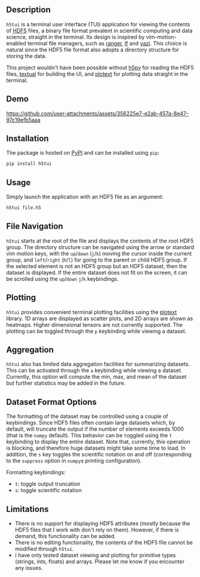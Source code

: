 ## Description

`h5tui` is a terminal user interface (TUI) application for viewing the contents of [HDF5](https://www.hdfgroup.org/solutions/hdf5/) files, a binary file format prevalent in scientific computing and data science, straight in the terminal.
Its design is inspired by vim-motion-enabled terminal file managers, such as [ranger](https://github.com/ranger/ranger), [lf](https://github.com/gokcehan/lf) and [yazi](https://github.com/sxyazi/yazi).
This choice is natural since the HDF5 file format also adopts a directory structure for storing the data.

This project wouldn't have been possible without [h5py](https://github.com/h5py/h5py) for reading the HDF5 files, [textual](https://github.com/Textualize/textual) for building the UI, and [plotext](https://github.com/piccolomo/plotext) for plotting data straight in the terminal. 

## Demo

https://github.com/user-attachments/assets/356225e7-e2ab-457a-8e47-97c19efb5aaa

## Installation

The package is hosted on [PyPI](https://pypi.org/project/h5tui/) and can be installed using `pip`:

```sh
pip install h5tui
```

## Usage

Simply launch the application with an HDF5 file as an argument:

```sh
h5tui file.h5
```

## File Navigation

`h5tui` starts at the root of the file and displays the contents of the root HDF5 group.
The directory structure can be navigated using the arrow or standard vim motion keys, with the `up`/`down` (`j`/`k`) moving the cursor inside the current group, and `left`/`right` (`h`/`l`) for going to the parent or child HDF5 group.
If the selected element is not an HDF5 group but an HDF5 dataset, then the dataset is displayed.
If the entire dataset does not fit on the screen, it can be scrolled using the `up`/`down` `j`/`k` keybindings.

## Plotting

`h5tui` provides convenient terminal plotting facilities using the [plotext](https://github.com/piccolomo/plotext) library.
1D arrays are displayed as scatter plots, and 2D arrays are shown as heatmaps. Higher dimensional tensors are not currently supported.
The plotting can be toggled through the `p` keybinding while viewing a dataset.

## Aggregation

`h5tui` also has limited data aggregation facilities for summarizing datasets.
This can be activated through the `a` keybinding while viewing a dataset.
Currently, this option will compute the min, max, and mean of the dataset but further statistics may be added in the future.

## Dataset Format Options

The formatting of the dataset may be controlled using a couple of keybindings.
Since HDF5 files often contain large datasets which, by default, will truncate the output if the number of elements exceeds 1000 (that is the `numpy` default).
This behavior can be `t`oggled using the `t` keybinding to display the entire dataset.
Note that, currently, this operation is blocking, and therefore huge datasets might take some time to load.
In addition, the `s` key toggles the scientific notation on and off (corresponding to the `suppress` option in `numpy`s printing configuration).

Formatting keybindings:
- `t`: toggle output truncation
- `s`: toggle scientific notation

## Limitations

- There is no support for displaying HDF5 attributes (mostly because the HDF5 files that I work with don't rely on them). However, if there is demand, this functionality can be added.
- There is no editing functionality, the contents of the HDF5 file cannot be modified through `h5tui`.
- I have only tested  dataset viewing and plotting for primitive types (strings, ints, floats) and arrays. Please let me know if you encounter any issues.
